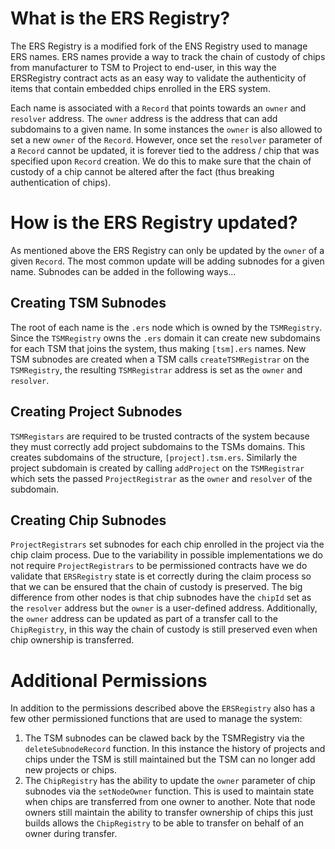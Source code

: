# What is the ERS Registry?
The ERS Registry is a modified fork of the ENS Registry used to manage ERS names. ERS names provide a way to track the chain of custody of chips from manufacturer to TSM to Project to end-user, in this way the ERSRegistry contract acts as an easy way to validate the authenticity of items that contain embedded chips enrolled in the ERS system.

Each name is associated with a `Record` that points towards an `owner` and `resolver` address. The `owner` address is the address that can add subdomains to a given name. In some instances the `owner` is also allowed to set a new `owner` of the `Record`. However, once set the `resolver` parameter of a `Record` cannot be updated, it is forever tied to the address / chip that was specified upon `Record` creation. We do this to make sure that the chain of custody of a chip cannot be altered after the fact (thus breaking authentication of chips).

# How is the ERS Registry updated?
As mentioned above the ERS Registry can only be updated by the `owner` of a given `Record`. The most common update will be adding subnodes for a given name. Subnodes can be added in the following ways...

## Creating TSM Subnodes
The root of each name is the `.ers` node which is owned by the `TSMRegistry`. Since the `TSMRegistry` owns the `.ers` domain it can create new subdomains for each TSM that joins the system, thus making `[tsm].ers` names. New TSM subnodes are created when a TSM calls `createTSMRegistrar` on the `TSMRegistry`, the resulting `TSMRegistrar` address is set as the `owner` and `resolver`.

## Creating Project Subnodes
`TSMRegistars` are required to be trusted contracts of the system because they must correctly add project subdomains to the TSMs domains. This creates subdomains of the structure, `[project].tsm.ers`. Similarly the project subdomain is created by calling `addProject` on the `TSMRegistrar` which sets the passed `ProjectRegistrar` as the  `owner` and `resolver` of the subdomain.

## Creating Chip Subnodes
`ProjectRegistrars` set subnodes for each chip enrolled in the project via the chip claim process. Due to the variability in possible implementations we do not require `ProjectRegistrars` to be permissioned contracts have we do validate that `ERSRegistry` state is et correctly during the claim process so that we can be ensured that the chain of custody is preserved. The big difference from other nodes is that chip subnodes have the `chipId` set as the `resolver` address but the `owner` is a user-defined address. Additionally, the `owner` address can be updated as part of a transfer call to the `ChipRegistry`, in this way the chain of custody is still preserved even when chip ownership is transferred.

# Additional Permissions
In addition to the permissions described above the `ERSRegistry` also has a few other permissioned functions that are used to manage the system:
1. The TSM subnodes can be clawed back by the TSMRegistry via the `deleteSubnodeRecord` function. In this instance the history of projects and chips under the TSM is still maintained but the TSM can no longer add new projects or chips.
2. The `ChipRegistry` has the ability to update the `owner` parameter of chip subnodes via the `setNodeOwner` function. This is used to maintain state when chips are transferred from one owner to another. Note that node owners still maintain the ability to transfer ownership of chips this just builds allows the `ChipRegistry` to be able to transfer on behalf of an owner during transfer.
